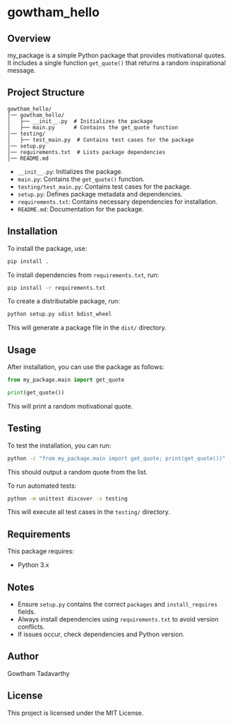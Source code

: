# gowtham_hello

## Overview
my_package is a simple Python package that provides motivational quotes. It includes a single function `get_quote()` that returns a random inspirational message.

## Project Structure
```
gowtham_hello/
│── gowtham_hello/
│   ├── __init__.py  # Initializes the package
│   ├── main.py      # Contains the get_quote function
│── testing/
│   ├── test_main.py  # Contains test cases for the package
│── setup.py
│── requirements.txt  # Lists package dependencies
│── README.md
```

- `__init__.py`: Initializes the package.
- `main.py`: Contains the `get_quote()` function.
- `testing/test_main.py`: Contains test cases for the package.
- `setup.py`: Defines package metadata and dependencies.
- `requirements.txt`: Contains necessary dependencies for installation.
- `README.md`: Documentation for the package.

## Installation
To install the package, use:
```bash
pip install .
```

To install dependencies from `requirements.txt`, run:
```bash
pip install -r requirements.txt
```

To create a distributable package, run:
```bash
python setup.py sdist bdist_wheel
```
This will generate a package file in the `dist/` directory.

## Usage
After installation, you can use the package as follows:
```python
from my_package.main import get_quote

print(get_quote())
```
This will print a random motivational quote.

## Testing
To test the installation, you can run:
```bash
python -c "from my_package.main import get_quote; print(get_quote())"
```
This should output a random quote from the list.

To run automated tests:
```bash
python -m unittest discover -s testing
```
This will execute all test cases in the `testing/` directory.

## Requirements
This package requires:
- Python 3.x

## Notes
- Ensure `setup.py` contains the correct `packages` and `install_requires` fields.
- Always install dependencies using `requirements.txt` to avoid version conflicts.
- If issues occur, check dependencies and Python version.

## Author
Gowtham Tadavarthy

## License
This project is licensed under the MIT License.

